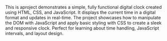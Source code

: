 This is aproject demonstrates a simple, fully functional digital clock created using HTML, CSS, and JavaScript. It displays the current time in a digital format and updates in real-time. The project showcases how to manipulate the DOM with JavaScript and apply basic styling with CSS to create a sleek and responsive clock. Perfect for learning about time handling, JavaScript intervals, and layout design.
